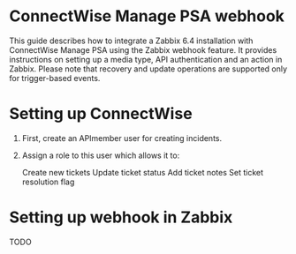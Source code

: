 # ConnectWise Manage PSA webhook

This guide describes how to integrate a Zabbix 6.4 installation with ConnectWise Manage PSA using the Zabbix webhook feature. It provides instructions on setting up a media type, API authentication and an action in Zabbix.
Please note that recovery and update operations are supported only for trigger-based events.

# Setting up ConnectWise

1. First, create an APImember user for creating incidents.

2. Assign a role to this user which allows it to:

   Create new tickets
   Update ticket status
   Add ticket notes
   Set ticket resolution flag
   
# Setting up webhook in Zabbix

TODO
